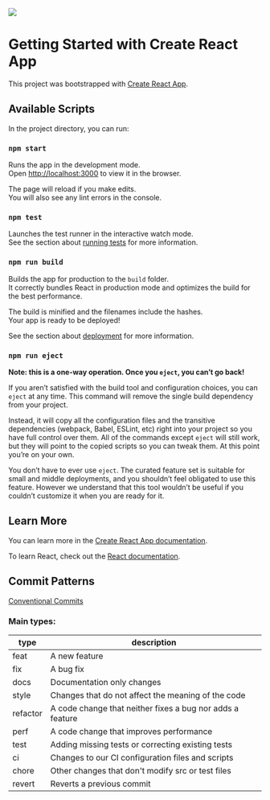 ![](https://github.com/BeatrizMiranda/acolherse/actions/workflows/ci.yml/badge.svg?branch=main&event=push)

# Getting Started with Create React App

This project was bootstrapped with [Create React App](https://github.com/facebook/create-react-app).

## Available Scripts

In the project directory, you can run:

### `npm start`

Runs the app in the development mode.\
Open [http://localhost:3000](http://localhost:3000) to view it in the browser.

The page will reload if you make edits.\
You will also see any lint errors in the console.

### `npm test`

Launches the test runner in the interactive watch mode.\
See the section about [running tests](https://facebook.github.io/create-react-app/docs/running-tests) for more information.

### `npm run build`

Builds the app for production to the `build` folder.\
It correctly bundles React in production mode and optimizes the build for the best performance.

The build is minified and the filenames include the hashes.\
Your app is ready to be deployed!

See the section about [deployment](https://facebook.github.io/create-react-app/docs/deployment) for more information.

### `npm run eject`

**Note: this is a one-way operation. Once you `eject`, you can’t go back!**

If you aren’t satisfied with the build tool and configuration choices, you can `eject` at any time. This command will remove the single build dependency from your project.

Instead, it will copy all the configuration files and the transitive dependencies (webpack, Babel, ESLint, etc) right into your project so you have full control over them. All of the commands except `eject` will still work, but they will point to the copied scripts so you can tweak them. At this point you’re on your own.

You don’t have to ever use `eject`. The curated feature set is suitable for small and middle deployments, and you shouldn’t feel obligated to use this feature. However we understand that this tool wouldn’t be useful if you couldn’t customize it when you are ready for it.

## Learn More

You can learn more in the [Create React App documentation](https://facebook.github.io/create-react-app/docs/getting-started).

To learn React, check out the [React documentation](https://reactjs.org/).

## Commit Patterns

[Conventional Commits](https://www.conventionalcommits.org/en/v1.0.0/#summary)

### Main types: 


| type     | description                                               |
|----------|-----------------------------------------------------------|
| feat     | A new feature                                             |
| fix      | A bug fix                                                 |
| docs     | Documentation only changes                                |
| style    | Changes that do not affect the meaning of the code        |
| refactor | A code change that neither fixes a bug nor adds a feature |
| perf     | A code change that improves performance                   |
| test     | Adding missing tests or correcting existing tests         |
| ci       | Changes to our CI configuration files and scripts         |
| chore    | Other changes that don't modify src or test files         |
| revert   | Reverts a previous commit                                 |